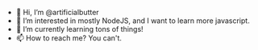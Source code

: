 - 👋 Hi, I’m @artificialbutter
- 👀 I’m interested in mostly NodeJS, and I want to learn more javascript.
- 🌱 I’m currently learning tons of things!
- 📫 How to reach me? You can't.

<!---
artificialbutter/artificialbutter is a ✨ special ✨ repository because its `README.md` (this file) appears on your GitHub profile.
You can click the Preview link to take a look at your changes.
--->
